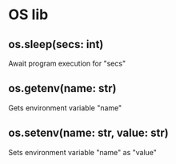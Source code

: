 # OS lib

## os.sleep(secs: int)

Await program execution for "secs"

## os.getenv(name: str)

Gets environment variable "name"

## os.setenv(name: str, value: str)

Sets environment variable "name" as "value"

